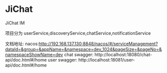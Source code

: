 # JiChat
JiChat IM

项目分为 userService,discoveryService,chatService,notificationService

文档地址:
    nacos:http://192.168.137.130:8848/nacos/#/serviceManagement?dataId=&group=&appName=&namespace=dev_1024&pageSize=&pageNo=&namespaceShowName=dev
    chat swagger: http://localhost:18080/chat-api/doc.html#/home
    user swagger: http://localhost:18081/user-api/doc.html#/home